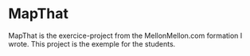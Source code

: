 # MapThat

MapThat is the exercice-project from the MellonMellon.com formation I wrote.
This project is the exemple for the students. 

